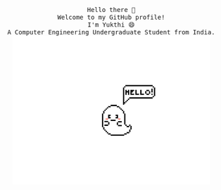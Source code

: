 <p align="center">
  <br>
   <br>
       <samp>Hello there 👋<br>Welcome to my GitHub profile!<br>I'm Yukthi 😄<br>
         A Computer Engineering Undergraduate Student from India.<br></samp>
  <img src="https://github.com/x0Yukthi/x0Yukthi/blob/master/preview.gif" width = "450" />
 </p>     
